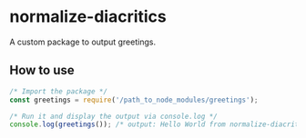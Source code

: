 # normalize-diacritics
A custom package to output greetings.

## How to use
```js
/* Import the package */
const greetings = require('/path_to_node_modules/greetings');

/* Run it and display the output via console.log */
console.log(greetings()); /* output: Hello World from normalize-diacritics! */
```
